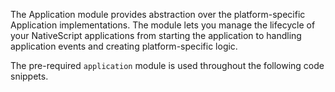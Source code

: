 The Application module provides abstraction over the platform-specific Application implementations. 
The module lets you manage the lifecycle of your NativeScript applications from starting the application 
to handling application events and creating platform-specific logic.

The pre-required `application` module is used throughout the following code snippets.

<snippet id='application-import-ts'/>